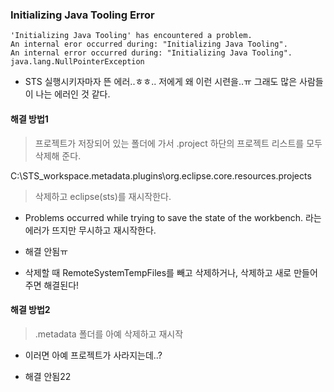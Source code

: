 ﻿### Initializing Java Tooling Error

```
'Initializing Java Tooling' has encountered a problem.
An internal eror occurred during: "Initializing Java Tooling".
An internal error occurred during: "Initializing Java Tooling".
java.lang.NullPointerException
```

- STS 실행시키자마자 뜬 에러..ㅎㅎ.. 저에게 왜 이런 시련을..ㅠ 그래도 많은 사람들이 나는 에러인 것 같다.

#### 해결 방법1

> 프로젝트가 저장되어 있는 폴더에 가서 .project 하단의 프로젝트 리스트를 모두 삭제해 준다.

  C:\STS_workspace\.metadata\.plugins\org.eclipse.core.resources\.projects

> 삭제하고 eclipse(sts)를 재시작한다.

  - Problems occurred while trying to save the state of the workbench. 라는 에러가 뜨지만 무시하고 재시작한다.

- 해결 안됨ㅠ

- 삭제할 때 RemoteSystemTempFiles를 빼고 삭제하거나, 삭제하고 새로 만들어주면 해결된다! 

#### 해결 방법2

> .metadata 폴더를 아예 삭제하고 재시작

  - 이러면 아예 프로젝트가 사라지는데..?

- 해결 안됨22